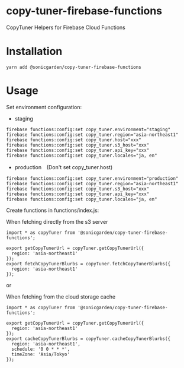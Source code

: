 # copy-tuner-firebase-functions

CopyTuner Helpers for Firebase Cloud Functions

# Installation

```
yarn add @sonicgarden/copy-tuner-firebase-functions
```

# Usage

Set environment configuration:

- staging

```
firebase functions:config:set copy_tuner.environment="staging"
firebase functions:config:set copy_tuner.region="asia-northeast1"
firebase functions:config:set copy_tuner.host="xxx"
firebase functions:config:set copy_tuner.s3_host="xxx"
firebase functions:config:set copy_tuner.api_key="xxx"
firebase functions:config:set copy_tuner.locales="ja, en"
```

- production　(Don't set copy_tuner.host)

```
firebase functions:config:set copy_tuner.environment="production"
firebase functions:config:set copy_tuner.region="asia-northeast1"
firebase functions:config:set copy_tuner.s3_host="xxx"
firebase functions:config:set copy_tuner.api_key="xxx"
firebase functions:config:set copy_tuner.locales="ja, en"
```

Create functions in functions/index.js:

When fetching directly from the s3 server

```
import * as copyTuner from '@sonicgarden/copy-tuner-firebase-functions';

export getCopyTunerUrl = copyTuner.getCopyTunerUrl({
  region: 'asia-northeast1'
});
export fetchCopyTunerBlurbs = copyTuner.fetchCopyTunerBlurbs({
  region: 'asia-northeast1'
});
```

or

When fetching from the cloud storage cache

```
import * as copyTuner from '@sonicgarden/copy-tuner-firebase-functions';

export getCopyTunerUrl = copyTuner.getCopyTunerUrl({
  region: 'asia-northeast1'
});
export cacheCopyTunerBlurbs = copyTuner.cacheCopyTunerBlurbs({
  region: 'asia-northeast1',
  schedule: '0 0 * * *',
  timeZone: 'Asia/Tokyo'
});
```

